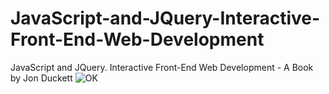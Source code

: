 # JavaScript-and-JQuery-Interactive-Front-End-Web-Development
JavaScript and JQuery. Interactive Front-End Web Development - A Book by Jon Duckett
![OK](https://github.com/Maharshibhatnagar/JavaScript-and-JQuery-Interactive-Front-End-Web-Development/assets/119435144/e600dad0-235f-40a7-92d7-a17eb9746a82)
